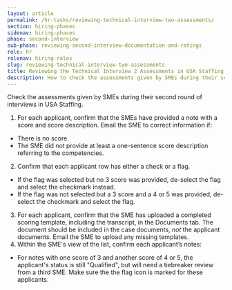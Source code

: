 ```yaml
---
layout: article
permalink: /hr-tasks/reviewing-technical-interview-two-assessments/
section: hiring-phases
sidenav: hiring-phases
phase: second-interview
sub-phase: reviewing-second-interview-documentation-and-ratings
role: hr
rolenav: hiring-roles
slug: reviewing-technical-interview-two-assessments
title: Reviewing the Technical Interview 2 Assessments in USA Staffing
description: How to check the assessments given by SMEs during their second round of interviews in USA Staffing.
---
```


Check the assessments given by SMEs during their second round of interviews in USA Staffing.

1. For each applicant, confirm that the SMEs have provided a note with a score and score description. Email the SME to correct information if:
  - There is no score.
  - The SME did not provide at least a one-sentence score description referring to the competencies.
2. Confirm that each applicant row has either a check or a flag.
  - If the flag was selected but no 3 score was provided, de-select the flag and select the checkmark instead.
  - If the flag was not selected but a 3 score and a 4 or 5 was provided, de-select the checkmark and select the flag.
3. For each applicant, confirm that the SME has uploaded a completed scoring template, including the transcript, in the Documents tab. The document should be included in the case documents, *not* the applicant documents. Email the SME to upload any missing templates.
4. Within the SME's view of the list, confirm each applicant’s notes:
  - For notes with one score of 3 and another score of 4 or 5, the applicant's status is still "Qualified", but will need a tiebreaker review from a third SME. Make sure the the flag icon is marked for these applicants.

